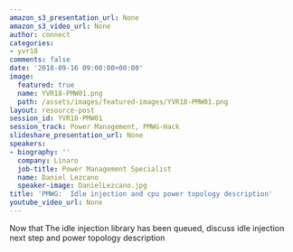 ```yaml
---
amazon_s3_presentation_url: None
amazon_s3_video_url: None
author: connect
categories:
- yvr18
comments: false
date: '2018-09-16 09:00:00+00:00'
image:
  featured: true
  name: YVR18-PMW01.png
  path: /assets/images/featured-images/YVR18-PMW01.png
layout: resource-post
session_id: YVR18-PMW01
session_track: Power Management, PMWG-Hack
slideshare_presentation_url: None
speakers:
- biography: ''
  company: Linaro
  job-title: Power Management Specialist
  name: Daniel Lezcano
  speaker-image: DanielLezcano.jpg
title: 'PMWG:  Idle injection and cpu power topology description'
youtube_video_url: None
---
```


Now that The idle injection library has been queued, discuss idle injection next step and power topology description